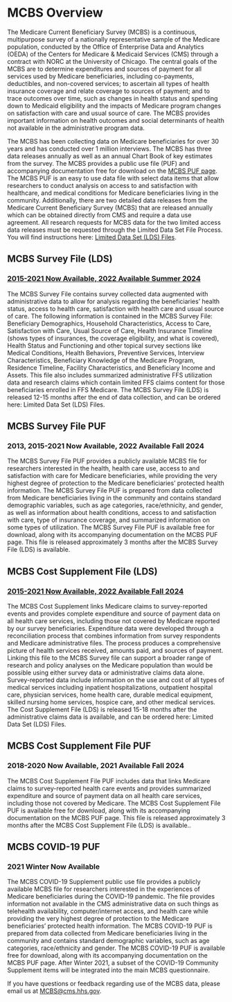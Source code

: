 # MCBS Overview
The Medicare Current Beneficiary Survey (MCBS) is a continuous, multipurpose survey of a nationally representative sample of the Medicare population, conducted by the Office of Enterprise Data and Analytics (OEDA) of the Centers for Medicare & Medicaid Services (CMS) through a contract with NORC at the University of Chicago. The central goals of the MCBS are to determine expenditures and sources of payment for all services used by Medicare beneficiaries, including co-payments, deductibles, and non-covered services; to ascertain all types of health insurance coverage and relate coverage to sources of payment; and to trace outcomes over time, such as changes in health status and spending down to Medicaid eligibility and the impacts of Medicare program changes on satisfaction with care and usual source of care. The MCBS provides important information on health outcomes and social determinants of health not available in the administrative program data.

The MCBS has been collecting data on Medicare beneficiaries for over 30 years and has conducted over 1 million interviews.  The MCBS has three data releases annually as well as an annual Chart Book of key estimates from the survey. The MCBS provides a public use file (PUF) and accompanying documentation free for download on the [MCBS PUF page](https://www.cms.gov/data-research/statistics-trends-and-reports/mcbs-public-use-file).  The MCBS PUF is an easy to use data file with select data items that allow researchers to conduct analysis on access to and satisfaction with healthcare, and medical conditions for Medicare beneficiaries living in the community. Additionally, there are two detailed data releases from the Medicare Current Beneficiary Survey (MCBS) that are released annually which can be obtained directly from CMS and require a data use agreement.  All research requests for MCBS data for the two limited access data releases must be requested through the Limited Data Set File Process.  You will find instructions here: [Limited Data Set (LDS) Files](https://www.cms.gov/data-research/files-for-order/data-disclosures-and-data-use-agreements-duas/limited-data-set-lds).

## MCBS Survey File (LDS)
### [2015-2021 Now Available, 2022 Available Summer 2024](https://www.cms.gov/data-research/files-for-order/limited-data-set-lds-files/medicare-current-beneficiary-survey-mcbs)
The MCBS Survey File contains survey collected data augmented with administrative data to allow for analysis regarding the beneficiaries’ health status, access to health care, satisfaction with health care and usual source of care. The following information is contained in the MCBS Survey File: Beneficiary Demographics, Household Characteristics, Access to Care, Satisfaction with Care, Usual Source of Care, Health Insurance Timeline (shows types of insurances, the coverage eligibility, and what is covered), Health Status and Functioning and other topical survey sections like Medical Conditions, Health Behaviors, Preventive Services, Interview Characteristics, Beneficiary Knowledge of the Medicare Program, Residence Timeline, Facility Characteristics, and Beneficiary Income and Assets. This file also includes summarized administrative FFS utilization data and research claims which contain limited FFS claims content for those beneficiaries enrolled in FFS Medicare. The MCBS Survey File (LDS) is released 12-15 months after the end of data collection, and can be ordered here: Limited Data Set (LDS) Files.

## MCBS Survey File PUF
### 2013, 2015-2021 Now Available, 2022 Available Fall 2024
The MCBS Survey File PUF provides a publicly available MCBS file for researchers interested in the health, health care use, access to and satisfaction with care for Medicare beneficiaries, while providing the very highest degree of protection to the Medicare beneficiaries’ protected health information. The MCBS Survey File PUF is prepared from data collected from Medicare beneficiaries living in the community and contains standard demographic variables, such as age categories, race/ethnicity, and gender, as well as information about health conditions, access to and satisfaction with care, type of insurance coverage, and summarized information on some types of utilization. The MCBS Survey File PUF is available free for download, along with its accompanying documentation on the MCBS PUF page. This file is released approximately 3 months after the MCBS Survey File (LDS) is available.

## MCBS Cost Supplement File (LDS)
### [2015-2021 Now Available, 2022 Available Fall 2024](https://www.cms.gov/data-research/files-for-order/limited-data-set-lds-files/medicare-current-beneficiary-survey-mcbs)
The MCBS Cost Supplement links Medicare claims to survey-reported events and provides complete expenditure and source of payment data on all health care services, including those not covered by Medicare reported by our survey beneficiaries. Expenditure data were developed through a reconciliation process that combines information from survey respondents and Medicare administrative files. The process produces a comprehensive picture of health services received, amounts paid, and sources of payment. Linking this file to the MCBS Survey file can support a broader range of research and policy analyses on the Medicare population than would be possible using either survey data or administrative claims data alone. Survey-reported data include information on the use and cost of all types of medical services including inpatient hospitalizations, outpatient hospital care, physician services, home health care, durable medical equipment, skilled nursing home services, hospice care, and other medical services. The Cost Supplement File (LDS) is released 15-18 months after the administrative claims data is available, and can be ordered here: Limited Data Set (LDS) Files.

## MCBS Cost Supplement File PUF
### 2018-2020 Now Available, 2021 Available Fall 2024
The MCBS Cost Supplement File PUF includes data that links Medicare claims to survey-reported health care events and provides summarized expenditure and source of payment data on all health care services, including those not covered by Medicare.  The MCBS Cost Supplement File PUF is available free for download, along with its accompanying documentation on the MCBS PUF page. This file is released approximately 3 months after the MCBS Cost Supplement File (LDS) is available..

## MCBS COVID-19 PUF
### 2021 Winter Now Available
The MCBS COVID-19 Supplement public use file provides a publicly available MCBS file for researchers interested in the experiences of Medicare beneficiaries during the COVID-19 pandemic. The file provides information not available in the CMS administrative data on such things as telehealth availability, computer/internet access, and health care while providing the very highest degree of protection to the Medicare beneficiaries’ protected health information. The MCBS COVID-19 PUF is prepared from data collected from Medicare beneficiaries living in the community and contains standard demographic variables, such as age categories, race/ethnicity and gender. The MCBS COVID-19 PUF is available free for download, along with its accompanying documentation on the MCBS PUF page. After Winter 2021, a subset of the COVID-19 Community Supplement items will be integrated into the main MCBS questionnaire.

If you have questions or feedback regarding use of the MCBS data, please email us at MCBS@cms.hhs.gov.
